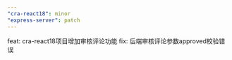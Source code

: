 ```yaml
---
"cra-react18": minor
"express-server": patch
---
```


feat: cra-react18项目增加审核评论功能
fix: 后端审核评论参数approved校验错误

